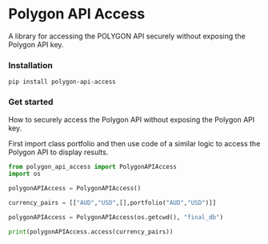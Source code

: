 # Polygon API Access
A library for accessing the POLYGON API securely without exposing the Polygon API key.

### Installation
```
pip install polygon-api-access
```

### Get started
How to securely access the Polygon API without exposing the Polygon API key.

First import class portfolio and then use code of a similar logic to access the Polygon API to display results.

```Python
from polygon_api_access import PolygonAPIAccess
import os

polygonAPIAccess = PolygonAPIAccess()

currency_pairs = [["AUD","USD",[],portfolio("AUD","USD")]]

polygonAPIAccess = PolygonAPIAccess(os.getcwd(), "final_db")

print(polygonAPIAccess.access(currency_pairs))
```
